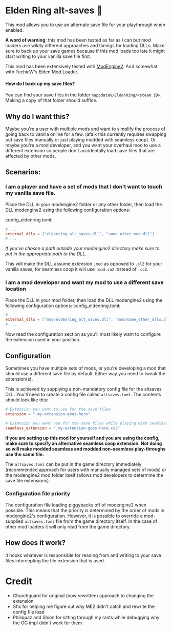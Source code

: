 # Elden Ring alt-saves :floppy_disk:

This mod allows you to use an alternate save file for your playthrough when enabled.

**A word of warning**: this mod has been tested as far as I can but mod loaders use wildly different approaches and timings
for loading DLLs. Make sure to back up your save games because if this mod loads too late it might start writing to your
vanilla save file first.

This mod has been extensively tested with [ModEngine2](https://github.com/soulsmods/ModEngine2). And somewhat with
TechieW's Elden Mod Loader.

#### How do I back up my save files?
You can find your save files in the folder `%appdata%/EldenRing/<steam ID>`. Making a copy of that folder should suffice.

## Why do I want this?
Maybe you're a user with multiple mods and want to simplify the process of going back to vanilla online for a few.
(afaik this currently requires swapping out save files manually or just playing modded with seamless coop).
Or maybe you're a mod developer, and you want your overhaul mod to use a different extension so people don't accidentally
load save files that are affected by other mods.

## Scenarios:

### I am a player and have a set of mods that I don't want to touch my vanilla save file.
Place the DLL in your modengine2 folder or any other folder, then load the DLL modengine2 using the following
configuration options:

config_eldenring.toml:
```toml
# ...
external_dlls = ["eldenring_alt_saves.dll", "some_other_mod.dll"]
# ...
```
*If you've chosen a path outside your modengine2 directory make sure to put in the appropriate path to the DLL.*

This will make the DLL assume extension `.mod` as opposed to `.sl2` for your vanilla saves, for seamless coop it will
use `.mod.co2` instead of `.co2`.

### I am a mod developer and want my mod to use a different save location
Place the DLL in your mod folder, then load the DLL modengine2 using the following configuration options:
config_eldenring.toml:
```toml
# ...
external_dlls = ["mod/eldenring_alt_saves.dll", "mod/some_other_dlls.dll"]
# ...
```
Now read the configuration section as you'll most likely want to configure the extension used in your position.

## Configuration
Sometimes you have multiple sets of mods, or you're developing a mod that should use a different save file by default.
Either way you need to tweak the extension(s).

This is achieved by supplying a non-mandatory config file for the altsaves DLL. You'll need to create a config file
called `altsaves.toml`. The contents should look like this:
```toml
# Extension you want to use for the save files
extension = ".my-extension-goes-here"

# Extension you want use for the save files while playing with seamless coop enabled.
seamless_extension = ".my-extension-goes-here.co2"
```

**If you are setting up this mod for yourself and you are using the config, make sure to specify an alternative seamless
coop extension. Not doing so will make modded seamless and modded non-seamless play-throughs use the same file.**

The `altsaves.toml` can be put in the game directory immediately (recommended approach for users with manually managed 
sets of mods) *or* the modengine2 mod folder itself (allows mod developers to determine the save file extensions).

### Configuration file priority
The configuration file loading piggybacks off of modengine2 when possible. This means that the priority is determined
by the order of mods in modengine2's configuration. However, it is possible to override a mod-supplied `altsaves.toml`
file from the game directory itself. In the case of other mod loaders it will only read from the game directory.

## How does it work?
It hooks whatever is responsible for reading from and writing to your save files intercepting the file extension that
is used.

# Credit
- Churchguard for original (now rewritten) approach to changing the extension
- Sfix for helping me figure out why ME2 didn't catch and rewrite the config file load
- Philiquaz and Shion for sitting through my rants while debugging why the OG impl didn't work for them
